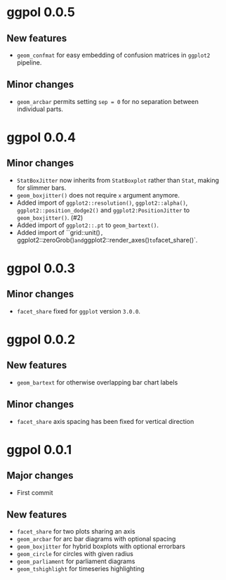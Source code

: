# ggpol 0.0.5

## New features
- `geom_confmat` for easy embedding of confusion matrices in `ggplot2` pipeline.

## Minor changes
- `geom_arcbar` permits setting `sep = 0` for no separation between individual parts.

# ggpol 0.0.4

## Minor changes
- `StatBoxJitter` now inherits from `StatBoxplot` rather than `Stat`, making for slimmer bars.
- `geom_boxjitter()` does not require `x` argument anymore.
-  Added import of `ggplot2::resolution()`, `ggplot2::alpha()`, `ggplot2::position_dodge2()` and `ggplot2:PositionJitter` to `geom_boxjitter()`. (#2)
-  Added import of `ggplot2::.pt` to `geom_bartext()`.
-  Added import of ``grid::unit()`, `ggplot2::zeroGrob()` and `ggplot2::render_axes()` to `facet_share()`.


# ggpol 0.0.3

## Minor changes
- `facet_share` fixed for `ggplot` version `3.0.0`.


# ggpol 0.0.2

## New features
- `geom_bartext` for otherwise overlapping bar chart labels

## Minor changes
- `facet_share` axis spacing has been fixed for vertical direction


# ggpol 0.0.1

## Major changes
- First commit

## New features
- `facet_share` for two plots sharing an axis
- `geom_arcbar` for arc bar diagrams with optional spacing
- `geom_boxjitter` for hybrid boxplots with optional errorbars
- `geom_circle` for circles with given radius
- `geom_parliament` for parliament diagrams
- `geom_tshighlight` for timeseries highlighting
